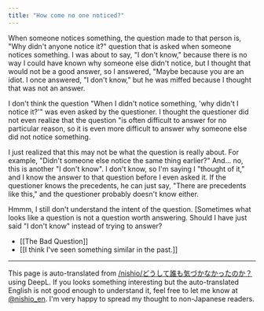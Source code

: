 ```yaml
---
title: "How come no one noticed?"
---
```


When someone notices something, the question made to that person is, "Why didn't anyone notice it?" question that is asked when someone notices something.
I was about to say, "I don't know," because there is no way I could have known why someone else didn't notice, but I thought that would not be a good answer, so I answered, "Maybe because you are an idiot. I once answered, "I don't know," but he was miffed because I thought that was not an answer.

I don't think the question "When I didn't notice something, 'why didn't I notice it?'" was even asked by the questioner. I thought the questioner did not even realize that the question "is often difficult to answer for no particular reason, so it is even more difficult to answer why someone else did not notice something.

I just realized that this may not be what the question is really about. For example, "Didn't someone else notice the same thing earlier?" And... no, this is another "I don't know". I don't know, so I'm saying I "thought of it," and I know the answer to that question before I even asked it. If the questioner knows the precedents, he can just say, "There are precedents like this," and the questioner probably doesn't know either.

Hmmm, I still don't understand the intent of the question. [Sometimes what looks like a question is not a question worth answering. Should I have just said "I don't know" instead of trying to answer?

- [[The Bad Question]]
- [[I think I've seen something similar in the past.]]

---
This page is auto-translated from [/nishio/どうして誰も気づかなかったのか？](https://scrapbox.io/nishio/どうして誰も気づかなかったのか？) using DeepL. If you looks something interesting but the auto-translated English is not good enough to understand it, feel free to let me know at [@nishio_en](https://twitter.com/nishio_en). I'm very happy to spread my thought to non-Japanese readers.